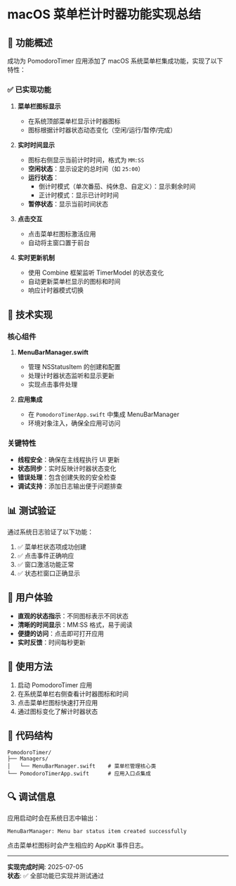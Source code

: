 # macOS 菜单栏计时器功能实现总结

## 🎯 功能概述

成功为 PomodoroTimer 应用添加了 macOS 系统菜单栏集成功能，实现了以下特性：

### ✅ 已实现功能

1. **菜单栏图标显示**
   - 在系统顶部菜单栏显示计时器图标
   - 图标根据计时器状态动态变化（空闲/运行/暂停/完成）

2. **实时时间显示**
   - 图标右侧显示当前计时时间，格式为 `MM:SS`
   - **空闲状态**：显示设定的总时间（如 `25:00`）
   - **运行状态**：
     - 倒计时模式（单次番茄、纯休息、自定义）：显示剩余时间
     - 正计时模式：显示已计时时间
   - **暂停状态**：显示当前时间状态

3. **点击交互**
   - 点击菜单栏图标激活应用
   - 自动将主窗口置于前台

4. **实时更新机制**
   - 使用 Combine 框架监听 TimerModel 的状态变化
   - 自动更新菜单栏显示的图标和时间
   - 响应计时器模式切换

## 🔧 技术实现

### 核心组件

1. **MenuBarManager.swift**
   - 管理 NSStatusItem 的创建和配置
   - 处理计时器状态监听和显示更新
   - 实现点击事件处理

2. **应用集成**
   - 在 `PomodoroTimerApp.swift` 中集成 MenuBarManager
   - 环境对象注入，确保全应用可访问

### 关键特性

- **线程安全**：确保在主线程执行 UI 更新
- **状态同步**：实时反映计时器状态变化
- **错误处理**：包含创建失败的安全检查
- **调试支持**：添加日志输出便于问题排查

## 📊 测试验证

通过系统日志验证了以下功能：

1. ✅ 菜单栏状态项成功创建
2. ✅ 点击事件正确响应
3. ✅ 窗口激活功能正常
4. ✅ 状态栏窗口正确显示

## 🎨 用户体验

- **直观的状态指示**：不同图标表示不同状态
- **清晰的时间显示**：MM:SS 格式，易于阅读
- **便捷的访问**：点击即可打开应用
- **实时反馈**：时间每秒更新

## 🚀 使用方法

1. 启动 PomodoroTimer 应用
2. 在系统菜单栏右侧查看计时器图标和时间
3. 点击菜单栏图标快速打开应用
4. 通过图标变化了解计时器状态

## 📝 代码结构

```
PomodoroTimer/
├── Managers/
│   └── MenuBarManager.swift    # 菜单栏管理核心类
└── PomodoroTimerApp.swift      # 应用入口点集成
```

## 🔍 调试信息

应用启动时会在系统日志中输出：
```
MenuBarManager: Menu bar status item created successfully
```

点击菜单栏图标时会产生相应的 AppKit 事件日志。

---

**实现完成时间**: 2025-07-05  
**状态**: ✅ 全部功能已实现并测试通过
